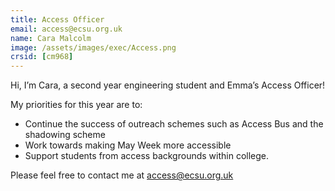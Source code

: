 ```yaml
---
title: Access Officer
email: access@ecsu.org.uk
name: Cara Malcolm
image: /assets/images/exec/Access.png
crsid: [cm968]
---
```

Hi, I’m Cara, a second year engineering student and Emma’s Access Officer!

My priorities for this year are to:
* Continue the success of outreach schemes such as Access Bus and the shadowing scheme
* Work towards making May Week more accessible
* Support students from access backgrounds within college.


Please feel free to contact me at access@ecsu.org.uk
